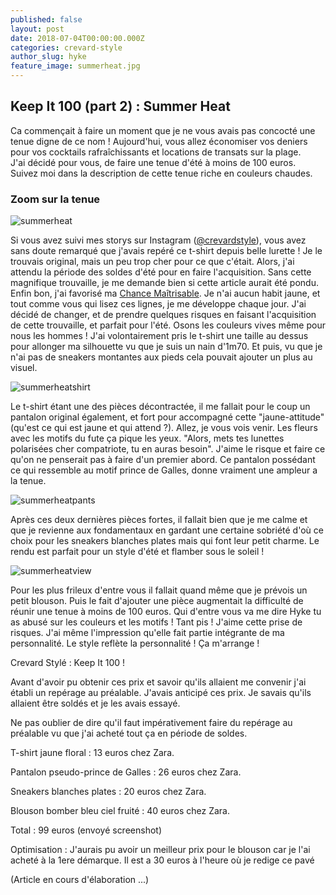 ```yaml
---
published: false
layout: post
date: 2018-07-04T00:00:00.000Z
categories: crevard-style
author_slug: hyke
feature_image: summerheat.jpg
---
```

## Keep It 100 (part 2) : Summer Heat

Ca commençait à faire un moment que je ne vous avais pas concocté une tenue digne de ce nom ! Aujourd'hui, vous allez économiser vos deniers pour vos cocktails rafraîchissants et locations de transats sur la plage.  
J'ai décidé pour vous, de faire une tenue d'été à moins de 100 euros. Suivez moi dans la description de cette tenue riche en couleurs chaudes.

### Zoom sur la tenue

![summerheat]({{site.url}}/{{site.baseurl}}img/summerheat.jpg)

Si vous avez suivi mes storys sur Instagram ([@crevardstyle](https://www.instagram.com/crevardstyle/)), vous avez sans doute remarqué que j'avais repéré ce t-shirt depuis belle lurette ! Je le trouvais original, mais un peu trop cher pour ce que c'était. Alors, j'ai attendu la période des soldes d'été pour en faire l'acquisition. Sans cette magnifique trouvaille, je me demande bien si cette article aurait été pondu. Enfin bon, j'ai favorisé ma [Chance Maîtrisable](http://www.crevardstyle.com/La-Chance-Selon-Hyke).
Je n'ai aucun habit jaune, et tout comme vous qui lisez ces lignes, je me développe chaque jour. J'ai décidé de changer, et de prendre quelques risques en faisant l'acquisition de cette trouvaille, et parfait pour l'été. Osons les couleurs vives même pour nous les hommes !
J'ai volontairement pris le t-shirt une taille au dessus pour allonger ma silhouette vu que je suis un nain d'1m70. Et puis, vu que je n'ai pas de sneakers montantes aux pieds cela pouvait ajouter un plus au visuel.

![summerheatshirt]({{site.url}}/{{site.baseurl}}img/summerheatshirt.jpg)

Le t-shirt étant une des pièces décontractée, il me fallait pour le coup un pantalon original également, et fort pour accompagné cette "jaune-attitude" (qu'est ce qui est jaune et qui attend ?). Allez, je vous vois venir. Les fleurs avec les motifs du fute ça pique les yeux. "Alors, mets tes lunettes polarisées cher compatriote, tu en auras besoin". J'aime le risque et faire ce qu'on ne penserait pas à faire d'un premier abord. 
Ce pantalon possédant ce qui ressemble au motif prince de Galles, donne vraiment une ampleur a la tenue.

![summerheatpants]({{site.url}}/{{site.baseurl}}img/summerheatpants.jpg)

Après ces deux dernières pièces fortes, il fallait bien que je me calme et que je revienne aux fondamentaux en gardant une certaine sobriété d'où ce choix pour les sneakers blanches plates mais qui font leur petit charme. Le rendu est parfait pour un style d'été et flamber sous le soleil !

![summerheatview]({{site.url}}/{{site.baseurl}}img/summerheatview.jpg)

Pour les plus frileux d'entre vous il fallait quand même que je prévois un petit blouson. Puis le fait d'ajouter une pièce augmentait la difficulté de réunir une tenue à moins de 100 euros. Qui d'entre vous va me dire Hyke tu as abusé sur les couleurs et les motifs ! Tant pis ! J'aime cette prise de risques. J'ai même l'impression qu'elle fait partie intégrante de ma personnalité. Le style reflète la personnalité ! Ça m'arrange !

Crevard Stylé : Keep It 100 !

Avant d'avoir pu obtenir ces prix et savoir qu'ils allaient me convenir j'ai établi un repérage au préalable. J'avais anticipé ces prix. Je savais qu'ils allaient être soldés et je les avais essayé. 

Ne pas oublier de dire qu'il faut impérativement faire du repérage au préalable vu que j'ai acheté tout ça en période de soldes.

T-shirt jaune floral : 13 euros chez Zara.

Pantalon pseudo-prince de Galles : 26 euros chez Zara.

Sneakers blanches plates : 20 euros chez Zara.

Blouson bomber bleu ciel fruité : 40 euros chez Zara.

Total : 99 euros (envoyé screenshot)

Optimisation : J'aurais pu avoir un meilleur prix pour le blouson car je l'ai acheté à la 1ere démarque. Il est a 30 euros à l'heure où je redige ce pavé

(Article en cours d'élaboration ...)